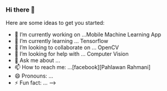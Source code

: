 ### Hi there 👋



Here are some ideas to get you started:

- 🔭 I’m currently working on ...Mobile Machine Learning App
- 🌱 I’m currently learning ... Tensorflow
- 👯 I’m looking to collaborate on ... OpenCV
- 🤔 I’m looking for help with ... Computer Vision
- 💬 Ask me about ...
- 📫 How to reach me: ...[facebook][Pahlawan Rahmani]
- 😄 Pronouns: ...
- ⚡ Fun fact: ...
-->
